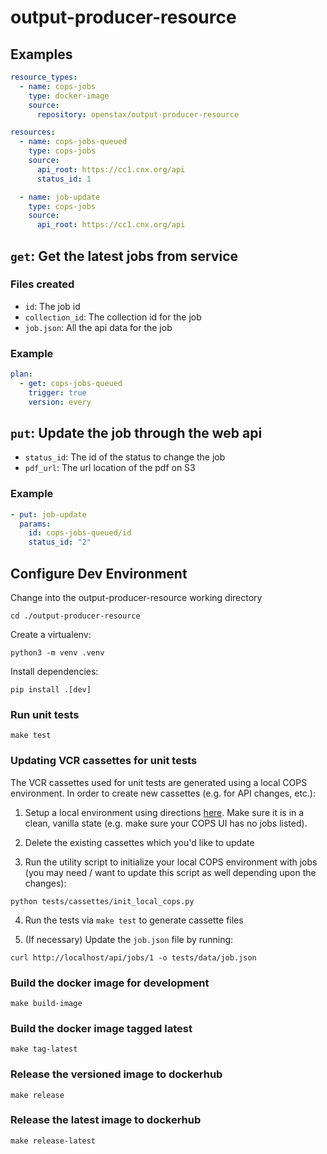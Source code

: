 # output-producer-resource

## Examples

```yaml
resource_types:
  - name: cops-jobs
    type: docker-image
    source:
      repository: openstax/output-producer-resource

resources:
  - name: cops-jobs-queued
    type: cops-jobs
    source:
      api_root: https://cc1.cnx.org/api
      status_id: 1

  - name: job-update
    type: cops-jobs
    source:
      api_root: https://cc1.cnx.org/api
```

## `get`: Get the latest jobs from service

### Files created

* `id`: The job id
* `collection_id`: The collection id for the job
* `job.json`: All the api data for the job

### Example

```yaml
plan:
  - get: cops-jobs-queued
    trigger: true
    version: every
```

## `put`: Update the job through the web api

* `status_id`: The id of the status to change the job
* `pdf_url`: The url location of the pdf on S3

### Example

```yaml
- put: job-update
  params:
    id: cops-jobs-queued/id
    status_id: "2"
```

## Configure Dev Environment

Change into the output-producer-resource working directory

`cd ./output-producer-resource`

Create a virtualenv:

`python3 -m venv .venv`

Install dependencies:

`pip install .[dev]`

### Run unit tests

`make test`

### Updating VCR cassettes for unit tests

The VCR cassettes used for unit tests are generated using a local COPS environment. In order to create new cassettes (e.g. for API changes, etc.):

1. Setup a local environment using directions [here](https://github.com/openstax/output-producer-service/blob/master/README.md). Make sure it is in a clean, vanilla state (e.g. make sure your COPS UI has no jobs listed).

2. Delete the existing cassettes which you'd like to update

3. Run the utility script to initialize your local COPS environment with jobs (you may need / want to update this script as well depending upon the changes):

```
python tests/cassettes/init_local_cops.py
```

4. Run the tests via `make test` to generate cassette files

5. (If necessary) Update the `job.json` file by running:

```
curl http://localhost/api/jobs/1 -o tests/data/job.json
```

### Build the docker image for development

`make build-image`

### Build the docker image tagged latest

`make tag-latest`

### Release the versioned image to dockerhub

`make release`

### Release the latest image to dockerhub

`make release-latest`
